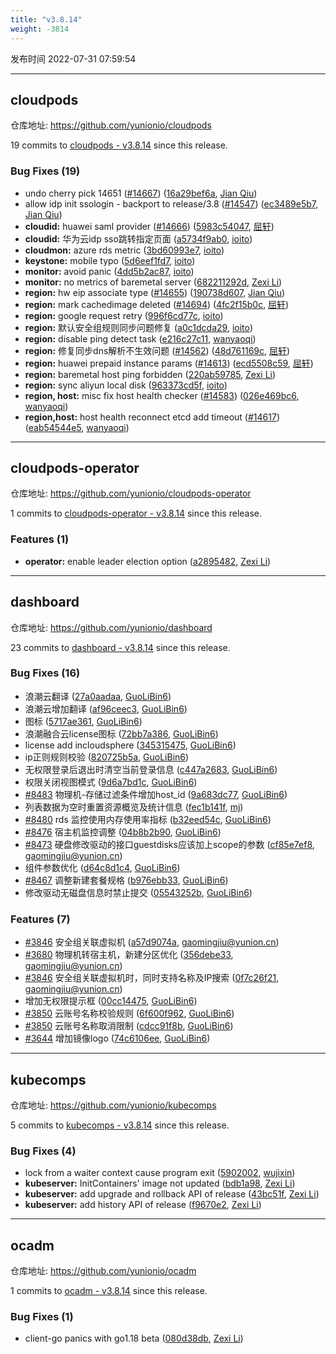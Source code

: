 ```yaml
---
title: "v3.8.14"
weight: -3814
---
```


发布时间 2022-07-31 07:59:54

---
## cloudpods

仓库地址: https://github.com/yunionio/cloudpods

19 commits to [cloudpods - v3.8.14] since this release.

### Bug Fixes (19)
- undo cherry pick 14651 ([#14667](https://github.com/yunionio/cloudpods/issues/14667)) ([16a29bef6a](https://github.com/yunionio/cloudpods/commit/16a29bef6aa811e3ab95f202c82ee5dfb7dded7b), [Jian Qiu](mailto:swordqiu@gmail.com))
- allow idp init ssologin - backport to release/3.8 ([#14547](https://github.com/yunionio/cloudpods/issues/14547)) ([ec3489e5b7](https://github.com/yunionio/cloudpods/commit/ec3489e5b75996ce3872fae01b4b11a02a4ff422), [Jian Qiu](mailto:swordqiu@gmail.com))
- **cloudid:** huawei saml provider ([#14666](https://github.com/yunionio/cloudpods/issues/14666)) ([5983c54047](https://github.com/yunionio/cloudpods/commit/5983c540475efd9e0f96de871af5021fa0e44f93), [屈轩](mailto:qu_xuan@icloud.com))
- **cloudid:** 华为云idp sso跳转指定页面 ([a5734f9ab0](https://github.com/yunionio/cloudpods/commit/a5734f9ab0dace93c1af1cb774a85b50f2f2e1e2), [ioito](mailto:qu_xuan@icloud.com))
- **cloudmon:** azure rds metric ([3bd60993e7](https://github.com/yunionio/cloudpods/commit/3bd60993e7bc828f092a9252993fabf95ab743e5), [ioito](mailto:qu_xuan@icloud.com))
- **keystone:** mobile typo ([5d6eef1fd7](https://github.com/yunionio/cloudpods/commit/5d6eef1fd7b82d3008a6d25c5976d057130ddf0a), [ioito](mailto:qu_xuan@icloud.com))
- **monitor:** avoid panic ([4dd5b2ac87](https://github.com/yunionio/cloudpods/commit/4dd5b2ac8717e5e98b4b6b8ae1c25bc7dddb8dd6), [ioito](mailto:qu_xuan@icloud.com))
- **monitor:** no metrics of baremetal server ([682211292d](https://github.com/yunionio/cloudpods/commit/682211292d63fa248033867b2abb71f3336555e8), [Zexi Li](mailto:zexi.li@icloud.com))
- **region:** hw eip associate type ([#14655](https://github.com/yunionio/cloudpods/issues/14655)) ([190738d607](https://github.com/yunionio/cloudpods/commit/190738d607c2140b798a4b30e1b739244cb48fd3), [Jian Qiu](mailto:swordqiu@gmail.com))
- **region:** mark cachedimage deleted ([#14694](https://github.com/yunionio/cloudpods/issues/14694)) ([4fc2f15b0c](https://github.com/yunionio/cloudpods/commit/4fc2f15b0c5fdedd6cda224444999458d405c922), [屈轩](mailto:qu_xuan@icloud.com))
- **region:** google request retry ([996f6cd77c](https://github.com/yunionio/cloudpods/commit/996f6cd77cd7b1fb6ca8785a5e680fed8a617f1c), [ioito](mailto:qu_xuan@icloud.com))
- **region:** 默认安全组规则同步问题修复 ([a0c1dcda29](https://github.com/yunionio/cloudpods/commit/a0c1dcda2975ceddedeb644ec0c206bfd77c9c90), [ioito](mailto:qu_xuan@icloud.com))
- **region:** disable ping detect task ([e216c27c11](https://github.com/yunionio/cloudpods/commit/e216c27c11c236cc644867c390d695cec58ee495), [wanyaoqi](mailto:d3lx.yq@gmail.com))
- **region:** 修复同步dns解析不生效问题 ([#14562](https://github.com/yunionio/cloudpods/issues/14562)) ([48d761169c](https://github.com/yunionio/cloudpods/commit/48d761169cac1874f2b3f2d7e9cdaca189be364c), [屈轩](mailto:qu_xuan@icloud.com))
- **region:** huawei prepaid instance params ([#14613](https://github.com/yunionio/cloudpods/issues/14613)) ([ecd5508c59](https://github.com/yunionio/cloudpods/commit/ecd5508c59e168d20b2ce3121e0c8e66d7404126), [屈轩](mailto:qu_xuan@icloud.com))
- **region:** baremetal host ping forbidden ([220ab59785](https://github.com/yunionio/cloudpods/commit/220ab597852b63f468e7a451db17fa87e4f0a229), [Zexi Li](mailto:zexi.li@icloud.com))
- **region:** sync aliyun local disk ([963373cd5f](https://github.com/yunionio/cloudpods/commit/963373cd5f2330ae2edb6754a87b9b4f6d96608c), [ioito](mailto:qu_xuan@icloud.com))
- **region, host:** misc fix host health checker ([#14583](https://github.com/yunionio/cloudpods/issues/14583)) ([026e469bc6](https://github.com/yunionio/cloudpods/commit/026e469bc69f59e950071012a5a76247d0de2a32), [wanyaoqi](mailto:18528551+wanyaoqi@users.noreply.github.com))
- **region,host:** host health reconnect etcd add timeout ([#14617](https://github.com/yunionio/cloudpods/issues/14617)) ([eab54544e5](https://github.com/yunionio/cloudpods/commit/eab54544e51d3592f9596be47dce3406c63b02d4), [wanyaoqi](mailto:18528551+wanyaoqi@users.noreply.github.com))

[cloudpods - v3.8.14]: https://github.com/yunionio/cloudpods/compare/v3.8.13...v3.8.14
---
## cloudpods-operator

仓库地址: https://github.com/yunionio/cloudpods-operator

1 commits to [cloudpods-operator - v3.8.14] since this release.

### Features (1)
- **operator:** enable leader election option ([a2895482](https://github.com/yunionio/cloudpods-operator/commit/a28954823109fee8b22fb12babe711ec265378f3), [Zexi Li](mailto:zexi.li@icloud.com))

[cloudpods-operator - v3.8.14]: https://github.com/yunionio/cloudpods-operator/compare/v3.8.13...v3.8.14
---
## dashboard

仓库地址: https://github.com/yunionio/dashboard

23 commits to [dashboard - v3.8.14] since this release.

### Bug Fixes (16)
- 浪潮云翻译 ([27a0aadaa](https://github.com/yunionio/dashboard/commit/27a0aadaa695dc15b673ff88224aa7d70e6de087), [GuoLiBin6](mailto:782518577@qq.com))
- 浪潮云增加翻译 ([af96ceec3](https://github.com/yunionio/dashboard/commit/af96ceec3174d211bb0d202a4f783d5becaba123), [GuoLiBin6](mailto:782518577@qq.com))
- 图标 ([5717ae361](https://github.com/yunionio/dashboard/commit/5717ae361fdb3c92bbcb18243e51b34de166f6da), [GuoLiBin6](mailto:782518577@qq.com))
- 浪潮融合云license图标 ([72bb7a386](https://github.com/yunionio/dashboard/commit/72bb7a386c343fbef90ed92eaaa7e6bda4cbf23f), [GuoLiBin6](mailto:782518577@qq.com))
- license add incloudsphere ([345315475](https://github.com/yunionio/dashboard/commit/345315475821ce2e35cf27c9f5ae172153818859), [GuoLiBin6](mailto:782518577@qq.com))
- ip正则规则校验 ([820725b5a](https://github.com/yunionio/dashboard/commit/820725b5a181e6b0d09fa051dedd176939a7bc03), [GuoLiBin6](mailto:782518577@qq.com))
- 无权限登录后退出时清空当前登录信息 ([c447a2683](https://github.com/yunionio/dashboard/commit/c447a2683ed94a0e80f4c591293fbdb3fcc5d42b), [GuoLiBin6](mailto:782518577@qq.com))
- 权限关闭视图模式 ([9d6a7bd1c](https://github.com/yunionio/dashboard/commit/9d6a7bd1cb088d8d50516cb3857afb896d991313), [GuoLiBin6](mailto:782518577@qq.com))
- [#8483](https://github.com/yunionio/dashboard/issues/8483) 物理机-存储过滤条件增加host_id ([9a683dc77](https://github.com/yunionio/dashboard/commit/9a683dc77a2da5fd9d555e57190b9a4d066f69b7), [GuoLiBin6](mailto:782518577@qq.com))
- 列表数据为空时重置资源概览及统计信息 ([fec1b141f](https://github.com/yunionio/dashboard/commit/fec1b141f953348d4580c379f9fd2d683f666fc7), [mj](mailto:gaomingjiu@yunion.cn))
- [#8480](https://github.com/yunionio/dashboard/issues/8480) rds 监控使用内存使用率指标 ([b32eed54c](https://github.com/yunionio/dashboard/commit/b32eed54c03b2bfa0066554ef2fecdb000835f2e), [GuoLiBin6](mailto:782518577@qq.com))
- [#8476](https://github.com/yunionio/dashboard/issues/8476) 宿主机监控调整 ([04b8b2b90](https://github.com/yunionio/dashboard/commit/04b8b2b90d7fd62df65f3ad0743736660020fb38), [GuoLiBin6](mailto:782518577@qq.com))
- [#8473](https://github.com/yunionio/dashboard/issues/8473) 硬盘修改驱动的接口guestdisks应该加上scope的参数 ([cf85e7ef8](https://github.com/yunionio/dashboard/commit/cf85e7ef85a22b216bbfea407b418bf6e66bf1f2), [gaomingjiu@yunion.cn](mailto:gaomingjiu@yunion.cn))
- 组件参数优化 ([d64c8d1c4](https://github.com/yunionio/dashboard/commit/d64c8d1c4f7fb5018e16950361f000e3efcc5572), [GuoLiBin6](mailto:glbin533@163.com))
- [#8467](https://github.com/yunionio/dashboard/issues/8467) 调整新建套餐规格 ([b976ebb33](https://github.com/yunionio/dashboard/commit/b976ebb336cd9bd38ae7c4f3bd0154bfcfb64f7f), [GuoLiBin6](mailto:782518577@qq.com))
- 修改驱动无磁盘信息时禁止提交 ([05543252b](https://github.com/yunionio/dashboard/commit/05543252b81a7ce04056afba0f0f5afb0e4fc852), [GuoLiBin6](mailto:782518577@qq.com))

### Features (7)
- [#3846](https://github.com/yunionio/dashboard/issues/3846) 安全组关联虚拟机 ([a57d9074a](https://github.com/yunionio/dashboard/commit/a57d9074abb5ea3b04f6328f605c6cb9f3cfbf8c), [gaomingjiu@yunion.cn](mailto:gaomingjiu@yunion.cn))
- [#3680](https://github.com/yunionio/dashboard/issues/3680) 物理机转宿主机，新建分区优化 ([356debe33](https://github.com/yunionio/dashboard/commit/356debe3374a3747bb493321dd74d4db7a846f51), [gaomingjiu@yunion.cn](mailto:gaomingjiu@yunion.cn))
- [#3846](https://github.com/yunionio/dashboard/issues/3846) 安全组关联虚拟机时，同时支持名称及IP搜索 ([0f7c26f21](https://github.com/yunionio/dashboard/commit/0f7c26f21741a87d46f353b6fd6b2085e959f659), [gaomingjiu@yunion.cn](mailto:gaomingjiu@yunion.cn))
- 增加无权限提示框 ([00cc14475](https://github.com/yunionio/dashboard/commit/00cc14475d2d00111e141ce82cb4952b9a2b4670), [GuoLiBin6](mailto:kongxin@kongxin.local))
- [#3850](https://github.com/yunionio/dashboard/issues/3850) 云账号名称校验规则 ([6f600f962](https://github.com/yunionio/dashboard/commit/6f600f9629c318b3014a46b2c373d81333187841), [GuoLiBin6](mailto:782518577@qq.com))
- [#3850](https://github.com/yunionio/dashboard/issues/3850) 云账号名称取消限制 ([cdcc91f8b](https://github.com/yunionio/dashboard/commit/cdcc91f8b12390a93fe3a3f16c5e47db287a1c55), [GuoLiBin6](mailto:782518577@qq.com))
- [#3644](https://github.com/yunionio/dashboard/issues/3644) 增加镜像logo ([74c6106ee](https://github.com/yunionio/dashboard/commit/74c6106eee2d43d5fdfd7584b30ddd4d918f3f82), [GuoLiBin6](mailto:782518577@qq.com))

[dashboard - v3.8.14]: https://github.com/yunionio/dashboard/compare/v3.8.13...v3.8.14
---
## kubecomps

仓库地址: https://github.com/yunionio/kubecomps

5 commits to [kubecomps - v3.8.14] since this release.

### Bug Fixes (4)
- lock from a waiter context cause program exit ([5902002](https://github.com/yunionio/kubecomps/commit/590200254954bc433197d1d699188d082362cf4c), [wujixin](mailto:599230270@qq.com))
- **kubeserver:** InitContainers' image not updated ([bdb1a98](https://github.com/yunionio/kubecomps/commit/bdb1a98c974dd424767bbaa85e220970aa9249b2), [Zexi Li](mailto:zexi.li@icloud.com))
- **kubeserver:** add upgrade and rollback API of release ([43bc51f](https://github.com/yunionio/kubecomps/commit/43bc51f41617363f5643b220fe674d1894b77726), [Zexi Li](mailto:zexi.li@icloud.com))
- **kubeserver:** add history API of release ([f9670e2](https://github.com/yunionio/kubecomps/commit/f9670e2a407f09f4e12de2b91853ba65c13c92f1), [Zexi Li](mailto:zexi.li@icloud.com))

[kubecomps - v3.8.14]: https://github.com/yunionio/kubecomps/compare/v3.8.13...v3.8.14
---
## ocadm

仓库地址: https://github.com/yunionio/ocadm

1 commits to [ocadm - v3.8.14] since this release.

### Bug Fixes (1)
- client-go panics with go1.18 beta ([080d38db](https://github.com/yunionio/ocadm/commit/080d38dbf8f6736eef4f8b78ef7b56cd47fe322f), [Zexi Li](mailto:zexi.li@icloud.com))

[ocadm - v3.8.14]: https://github.com/yunionio/ocadm/compare/v3.8.13...v3.8.14
